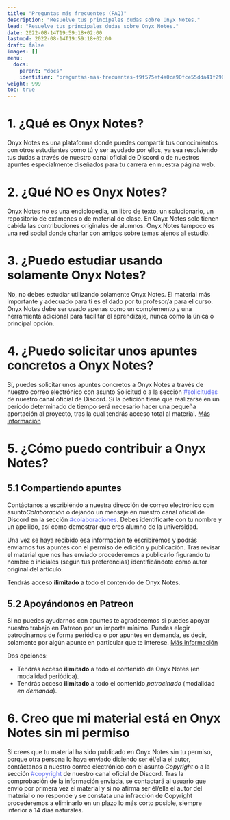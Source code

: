 ```yaml
---
title: "Preguntas más frecuentes (FAQ)"
description: "Resuelve tus principales dudas sobre Onyx Notes."
lead: "Resuelve tus principales dudas sobre Onyx Notes."
date: 2022-08-14T19:59:18+02:00
lastmod: 2022-08-14T19:59:18+02:00
draft: false
images: []
menu:
  docs:
    parent: "docs"
    identifier: "preguntas-mas-frecuentes-f9f575ef4a0ca90fce55dda41f2907ca"
weight: 999
toc: true
---
```


# 1. ¿Qué es Onyx Notes?
Onyx Notes es una plataforma donde puedes compartir tus conocimientos con otros estudiantes como tú y ser ayudado por ellos, ya sea resolviendo tus dudas a través de nuestro canal oficial de Discord o de nuestros apuntes especialmente diseñados para tu carrera en nuestra página web.

# 2. ¿Qué NO es Onyx Notes?
Onyx Notes <em>no</em> es una enciclopedia, un libro de texto, un solucionario, un repositorio de exámenes o de material de clase. En Onyx Notes solo tienen cabida las contribuciones originales de alumnos. Onyx Notes tampoco es una red social donde charlar con amigos sobre temas ajenos al estudio.

# 3. ¿Puedo estudiar usando solamente Onyx Notes?
No, no debes estudiar utilizando solamente Onyx Notes. El material más importante y adecuado para ti es el dado por tu profesor/a para el curso. Onyx Notes debe ser usado apenas como un complemento y una herramienta adicional para facilitar el aprendizaje, nunca como la única o principal opción.

# 4. ¿Puedo solicitar unos apuntes concretos a Onyx Notes?
Sí, puedes solicitar unos apuntes concretos a Onyx Notes a través de nuestro correo electrónico con asunto <wm>Solicitud</em> o a la sección <span style="color:#5865F2">#solicitudes</span> de nuestro canal oficial de Discord. Si la petición tiene que realizarse en un período determinado de tiempo será necesario hacer una pequeña aportación al proyecto, tras la cual tendrás acceso total al material. [Más información](/docs/politica-de-pedidos/)

# 5. ¿Cómo puedo contribuir a Onyx Notes?

## 5.1 Compartiendo apuntes
Contáctanos a escribiéndo a nuestra dirección de correo electrónico con asunto<em>Colaboración</em> o dejando un mensaje en nuestro canal oficial de Discord en la sección <span style="color:#5865F2">#colaboraciones</span>. Debes identificarte con tu nombre y un apellido, así como demostrar que eres alumno de la universidad.

Una vez se haya recibido esa información te escribiremos y podrás enviarnos tus apuntes con el permiso de edición y publicación. Tras revisar el material que nos has enviado procederemos a publicarlo figurando tu nombre o iniciales (según tus preferencias) identificándote como autor original del artículo.

Tendrás acceso <strong>ilimitado</strong> a todo el contenido de Onyx Notes.

## 5.2 Apoyándonos en Patreon
Si no puedes ayudarnos con apuntes te agradecemos si puedes apoyar nuestro trabajo en Patreon por un importe mínimo. Puedes elegir patrocinarnos de forma periódica o por apuntes en demanda, es decir, solamente por algún apunte en particular que te interese. [Más información](/docs/politica-de-pedidos/)

Dos opciones:
<ul>
  <li>Tendrás acceso <strong>ilimitado</strong> a todo el contenido de Onyx Notes (en modalidad periódica).</li>
  <li>Tendrás acceso <strong>ilimitado</strong> a todo el contenido <em>patrocinado</em> (modalidad <em>en demanda</em>).</li>
</ul>

# 6. Creo que mi material está en Onyx Notes sin mi permiso
Si crees que tu material ha sido publicado en Onyx Notes sin tu permiso, porque otra persona lo haya enviado diciendo ser él/ella el autor, contáctanos a nuestro correo electrónico con el asunto <em>Copyright</em> o a la sección <span style="color:#5865F2">#copyright</span> de nuestro canal oficial de Discord. Tras la comprobación de la información enviada, se contactará al usuario que envió por primera vez el material y si no afirma ser él/ella el autor del material o no responde y se constata una infracción de Copyright procederemos a eliminarlo en un plazo lo más corto posible, siempre inferior a 14 días naturales.